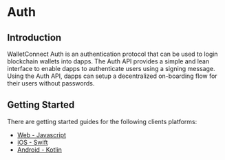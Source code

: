 # Auth

## Introduction

WalletConnect Auth is an authentication protocol that can be used to login blockchain wallets into dapps. The Auth API provides a simple and lean interface to enable dapps to authenticate users using a signing message. Using the Auth API, dapps can setup a decentralized on-boarding flow for their users without passwords.

## Getting Started

There are getting started guides for the following clients platforms:

- [Web - Javascript](../javascript/auth/installation.md)
- [iOS - Swift](../swift/auth/installation.md)
- [Android - Kotlin](../kotlin/auth/installation.md)

